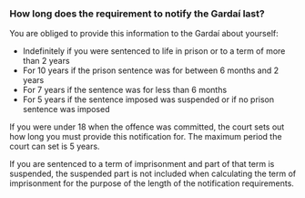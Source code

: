 ###  How long does the requirement to notify the Gardaí last?

You are obliged to provide this information to the Gardaí about yourself:

  * Indefinitely if you were sentenced to life in prison or to a term of more than 2 years 
  * For 10 years if the prison sentence was for between 6 months and 2 years 
  * For 7 years if the sentence was for less than 6 months 
  * For 5 years if the sentence imposed was suspended or if no prison sentence was imposed 

If you were under 18 when the offence was committed, the court sets out how
long you must provide this notification for. The maximum period the court can
set is 5 years.

If you are sentenced to a term of imprisonment and part of that term is
suspended, the suspended part is not included when calculating the term of
imprisonment for the purpose of the length of the notification requirements.
